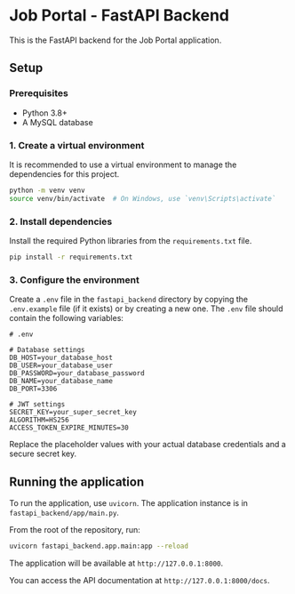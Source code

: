 # Job Portal - FastAPI Backend

This is the FastAPI backend for the Job Portal application.

## Setup

### Prerequisites

- Python 3.8+
- A MySQL database

### 1. Create a virtual environment

It is recommended to use a virtual environment to manage the dependencies for this project.

```bash
python -m venv venv
source venv/bin/activate  # On Windows, use `venv\Scripts\activate`
```

### 2. Install dependencies

Install the required Python libraries from the `requirements.txt` file.

```bash
pip install -r requirements.txt
```

### 3. Configure the environment

Create a `.env` file in the `fastapi_backend` directory by copying the `.env.example` file (if it exists) or by creating a new one.
The `.env` file should contain the following variables:

```
# .env

# Database settings
DB_HOST=your_database_host
DB_USER=your_database_user
DB_PASSWORD=your_database_password
DB_NAME=your_database_name
DB_PORT=3306

# JWT settings
SECRET_KEY=your_super_secret_key
ALGORITHM=HS256
ACCESS_TOKEN_EXPIRE_MINUTES=30
```

Replace the placeholder values with your actual database credentials and a secure secret key.

## Running the application

To run the application, use `uvicorn`. The application instance is in `fastapi_backend/app/main.py`.

From the root of the repository, run:

```bash
uvicorn fastapi_backend.app.main:app --reload
```

The application will be available at `http://127.0.0.1:8000`.

You can access the API documentation at `http://127.0.0.1:8000/docs`.
